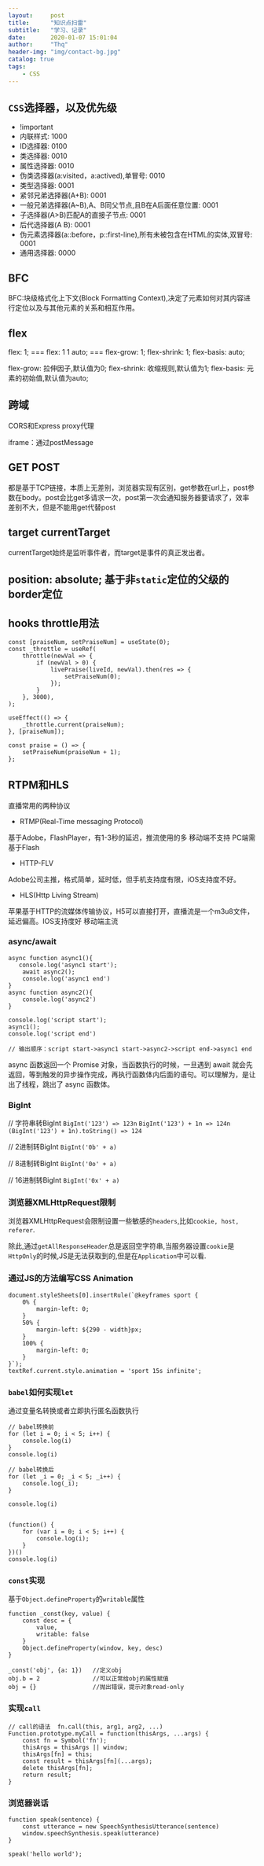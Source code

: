 ```yaml
---
layout:     post
title:      "知识点扫雷"
subtitle:   "学习、记录"
date:       2020-01-07 15:01:04
author:     "Thq" 
header-img: "img/contact-bg.jpg"
catalog: true
tags:
    - CSS
---
```


## `CSS`选择器，以及优先级

+ !important
+ 内联样式: 1000
+ ID选择器: 0100
+ 类选择器: 0010
+ 属性选择器: 0010
+ 伪类选择器(a:visited，a:actived),单冒号: 0010
+ 类型选择器: 0001
+ 紧邻兄弟选择器(A+B): 0001
+ 一般兄弟选择器(A~B),A、B同父节点,且B在A后面任意位置: 0001
+ 子选择器(A>B)匹配A的直接子节点: 0001
+ 后代选择器(A B): 0001
+ 伪元素选择器(a::before，p::first-line),所有未被包含在HTML的实体,双冒号: 0001
+ 通用选择器: 0000

## BFC

BFC:块级格式化上下文(Block Formatting Context),决定了元素如何对其内容进行定位以及与其他元素的关系和相互作用。

## flex

flex: 1; === flex: 1 1 auto; === flex-grow: 1; flex-shrink: 1; flex-basis: auto;

flex-grow: 拉伸因子,默认值为0; flex-shrink: 收缩规则,默认值为1; flex-basis: 元素的初始值,默认值为auto;

## 跨域

CORS和Express proxy代理

iframe：通过postMessage

## GET POST

都是基于TCP链接，本质上无差别，浏览器实现有区别，get参数在url上，post参数在body。post会比get多请求一次，post第一次会通知服务器要请求了，效率差别不大，但是不能用get代替post

## target currentTarget

currentTarget始终是监听事件者，而target是事件的真正发出者。

## position: absolute; 基于非`static`定位的父级的border定位

## hooks throttle用法

```JS
const [praiseNum, setPraiseNum] = useState(0);
const _throttle = useRef(
    throttle(newVal => {
        if (newVal > 0) {
            livePraise(liveId, newVal).then(res => {
                setPraiseNum(0);
            });
        }
    }, 3000),
);

useEffect(() => {
    _throttle.current(praiseNum);
}, [praiseNum]);

const praise = () => {
    setPraiseNum(praiseNum + 1);
};
```

## RTPM和HLS

直播常用的两种协议

+ RTMP(Real-Time messaging Protocol)

基于Adobe，FlashPlayer，有1-3秒的延迟，推流使用的多 移动端不支持 PC端需基于Flash

+ HTTP-FLV

Adobe公司主推，格式简单，延时低，但手机支持度有限，iOS支持度不好。

+ HLS(Http Living Stream)

苹果基于HTTP的流媒体传输协议，H5可以直接打开，直播流是一个m3u8文件，延迟偏高。IOS支持度好 移动端主流

### async/await

```JS
async function async1(){
   console.log('async1 start');
    await async2();
    console.log('async1 end')
}
async function async2(){
    console.log('async2')
}

console.log('script start');
async1();
console.log('script end')

// 输出顺序：script start->async1 start->async2->script end->async1 end
```

async 函数返回一个 Promise 对象，当函数执行的时候，一旦遇到 await 就会先返回，等到触发的异步操作完成，再执行函数体内后面的语句。可以理解为，是让出了线程，跳出了 async 函数体。

### BigInt

// 字符串转BigInt
`BigInt('123') => 123n`
`BigInt('123') + 1n => 124n`
`(BigInt('123') + 1n).toString() => 124`

// 2进制转BigInt
`BigInt('0b' + a)`

// 8进制转BigInt
`BigInt('0o' + a)`

// 16进制转BigInt
`BigInt('0x' + a)`

### 浏览器XMLHttpRequest限制

浏览器XMLHttpRequest会限制设置一些敏感的`headers`,比如`cookie, host, referer`.

除此,通过`getAllResponseHeader`总是返回空字符串,当服务器设置`cookie`是`HttpOnly`的时候,JS是无法获取到的,但是在`Application`中可以看.

### 通过JS的方法编写CSS Animation

```JS
document.styleSheets[0].insertRule(`@keyframes sport {
    0% {
        margin-left: 0;
    }
    50% {
        margin-left: ${290 - width}px;
    }
    100% {
        margin-left: 0;
    }
}`);
textRef.current.style.animation = 'sport 15s infinite';
```

### `babel`如何实现`let`

通过变量名转换或者立即执行匿名函数执行

```JS
// babel转换前
for (let i = 0; i < 5; i++) {
    console.log(i)
}
console.log(i)

// babel转换后
for (let _i = 0; _i < 5; _i++) {
    console.log(_i);
}

console.log(i)


(function() {
    for (var i = 0; i < 5; i++) {
        console.log(i);
    }
})()
console.log(i)
```

### `const`实现

基于`Object.defineProperty`的`writable`属性

```JS
function _const(key, value) {
    const desc = {
        value,
        writable: false
    }
    Object.defineProperty(window, key, desc)
}

_const('obj', {a: 1})   //定义obj
obj.b = 2               //可以正常给obj的属性赋值
obj = {}                //抛出错误，提示对象read-only

```

### 实现`call`

```JS
// call的语法  fn.call(this, arg1, arg2, ...)
Function.prototype.myCall = function(thisArgs, ...args) {
    const fn = Symbol('fn');
    thisArgs = thisArgs || window;
    thisArgs[fn] = this;
    const result = thisArgs[fn](...args);
    delete thisArgs[fn];
    return result;
}

```

### 浏览器说话

```Js
function speak(sentence) {
    const utterance = new SpeechSynthesisUtterance(sentence)
    window.speechSynthesis.speak(utterance)
}

speak('hello world');
```
